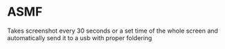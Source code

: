 # ASMF
Takes screenshot every 30 seconds or a set time of the whole screen and automatically send it to a usb with proper foldering
